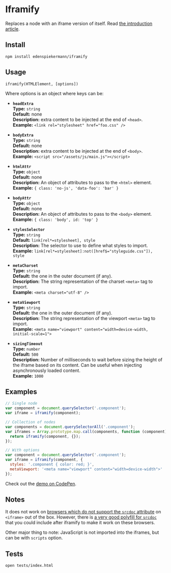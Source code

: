 # Iframify

Replaces a node with an iframe version of itself. Read [the introduction article](http://dev.edenspiekermann.com/2016/04/05/introducing-iframify/).


## Install

```
npm install edenspiekermann/iframify
```


## Usage

```
iframify(HTMLElement, [options])
```

Where options is an object where keys can be:

* **`headExtra`**  
  **Type:** `string`  
  **Default:** none  
  **Description:** extra content to be injected at the end of `<head>`.  
  **Example:** `<link rel="stylesheet" href="foo.css" />`

* **`bodyExtra`**  
  **Type:** `string`  
  **Default:** none  
  **Description:** extra content to be injected at the end of `<body>`.  
  **Example:** `<script src="/assets/js/main.js"></script>`

* **`htmlAttr`**  
  **Type:** `object`  
  **Default:** none  
  **Description:** An object of attributes to pass to the `<html>` element.  
  **Example:** `{ class: 'no-js', 'data-foo': 'bar' }`

* **`bodyAttr`**  
  **Type:** `object`  
  **Default:** none  
  **Description:** An object of attributes to pass to the `<body>` element.  
  **Example:** `{ class: 'body', id: 'top' }`

* **`stylesSelector`**  
  **Type:** `string`  
  **Default:** `link[rel*=stylesheet], style`  
  **Description:** The selector to use to define what styles to import.  
  **Example:** `link[rel*=stylesheet]:not([href$="styleguide.css"]), style`

* **`metaCharset`**  
  **Type:** `string`  
  **Default:** the one in the outer document (if any).  
  **Description:** The string representation of the charset `<meta>` tag to import.  
  **Example:** `<meta charset="utf-8" />`

* **`metaViewport`**  
  **Type:** `string`  
  **Default:** the one in the outer document (if any).  
  **Description:** The string representation of the viewport `<meta>` tag to import.  
  **Example:** `<meta name="viewport" content="width=device-width, initial-scale=1">`

* **`sizingTimeout`**  
  **Type:** `number`  
  **Default:** `500`  
  **Description:** Number of milliseconds to wait before sizing the height of the iframe based on its content. Can be useful when injecting asynchronously loaded content.  
  **Example:** `1000`


## Examples

```js
// Single node
var component = document.querySelector('.component');
var iframe = iframify(component);
```

```js
// Collection of nodes
var components = document.querySelectorAll('.component');
var iframes = Array.prototype.map.call(components, function (component) {
  return iframify(component, {});
});
```

```js
// With options
var component = document.querySelector('.component');
var iframe = iframify(component, {
  styles: '.component { color: red; }',
  metaViewport: '<meta name="viewport" content="width=device-width">'
});
```

Check out the [demo on CodePen](http://codepen.io/HugoGiraudel/pen/vGWpyr?editors=1000).


## Notes

It does not work on [browsers which do not support the `srcdoc` attribute](http://caniuse.com/#feat=iframe-srcdoc) on `<iframe>` out of the box. However, there is [a very good polyfill for `srcdoc`](https://github.com/jugglinmike/srcdoc-polyfill) that you could include after iframify to make it work on these browsers.

Other major thing to note: JavaScript is not imported into the iframes, but can be with `scripts` option.


## Tests

```
open tests/index.html
```
